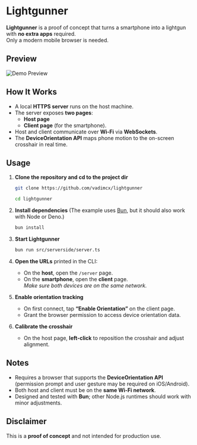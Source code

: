 # Lightgunner

**Lightgunner** is a proof of concept that turns a smartphone into a lightgun with **no extra apps** required.  
Only a modern mobile browser is needed.


## Preview

![Demo Preview](https://raw.githubusercontent.com/vadimcx/lightgunner/refs/heads/main/msc/imgs/lightgunner1.gif)



## How It Works

- A local **HTTPS server** runs on the host machine.
- The server exposes **two pages**:
  - **Host page** 
  - **Client page** (for the smartphone).
- Host and client communicate over **Wi-Fi** via **WebSockets**.
- The **DeviceOrientation API** maps phone motion to the on-screen crosshair in real time.



## Usage

1. **Clone the repository and cd to the project dir**
   ```bash
   git clone https://github.com/vadimcx/lightgunner
   ```

   ```bash
   cd lightgunner
   ```

2. **Install dependencies** (The example uses [Bun](https://bun.sh), but it should also work with Node or Deno.)
   ```bash
   bun install
   ```

3. **Start Lightgunner**
   ```bash
   bun run src/serverside/server.ts
   ```

4. **Open the URLs** printed in the CLI:
   - On the **host**, open the `/server` page.
   - On the **smartphone**, open the **client** page.  
   *Make sure both devices are on the same network.*

5. **Enable orientation tracking**
   - On first connect, tap **“Enable Orientation”** on the client page.
   - Grant the browser permission to access device orientation data.

6. **Calibrate the crosshair**
   - On the host page, **left-click** to reposition the crosshair and adjust alignment.



## Notes

- Requires a browser that supports the **DeviceOrientation API** (permission prompt and user gesture may be required on iOS/Android).
- Both host and client must be on the **same Wi-Fi network**.
- Designed and tested with **Bun**; other Node.js runtimes should work with minor adjustments.



## Disclaimer

This is a **proof of concept** and not intended for production use.  

